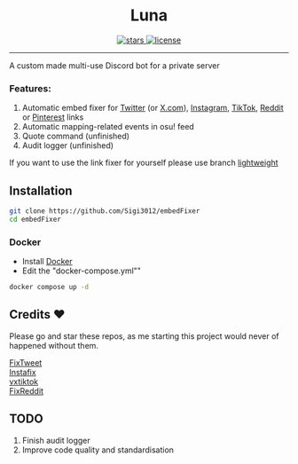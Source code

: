 <div align=center>
  <h1>Luna</h1>
    <a href="https://github.com/Sigi3012/EmbedFixer/stargazers" target="_blank">
      <img alt="stars" src="https://img.shields.io/github/stars/sigi3012/embedfixer" />
    </a>
    <a href="https://github.com/Sigi3012/embedFixer/blob/main/LICENSE" target="_blank">
    <img alt="license" src="https://img.shields.io/github/license/Sigi3012/EmbedFixer" />
   </a>
</div>

---

A custom made multi-use Discord bot for a private server

### Features:
1. Automatic embed fixer for [Twitter](https://twitter.com) (or [X.com](https://x.com)), [Instagram](https://instagram.com), [TikTok](https://tiktok.com), [Reddit](https://reddit.com) or [Pinterest](https://www.pinterest.co.uk) links
2. Automatic mapping-related events in osu! feed
3. Quote command (unfinished)
4. Audit logger (unfinished)

If you want to use the link fixer for yourself please use branch [lightweight](https://github.com/Sigi3012/embedFixer/tree/lightweight)

## Installation
```sh
git clone https://github.com/Sigi3012/embedFixer
cd embedFixer
```
### Docker
* Install [Docker](https://docs.docker.com/desktop/release-notes/)
* Edit the "docker-compose.yml""
```sh
docker compose up -d
```

## Credits ❤️
Please go and star these repos, as me starting this project would never of happened without them.

[FixTweet](https://github.com/FixTweet/FixTweet) \
[Instafix](https://github.com/Wikidepia/InstaFix) \
[vxtiktok](https://github.com/dylanpdx/vxtiktok) \
[FixReddit](https://github.com/MinnDevelopment/fxreddit)

## TODO
1. Finish audit logger
2. Improve code quality and standardisation